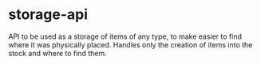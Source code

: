 # storage-api
API to be used as a storage of items of any type, to make easier to find where it was physically placed. Handles only the creation of items into the stock and where to find them.
